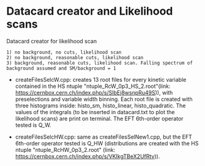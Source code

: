 Datacard creator and Likelihood scans
====

Datacard creator for likelihood scan

    1) no background, no cuts, likelihood scan
    2) no background, reasonable cuts, likelihood scan
    3) background, reasonable cuts, likelihood scan. Falling spectrum of background assumed and SM/background = 1


- createFilesSelcW.cpp: creates 13 root files for every kinetic variable contained in the HS ntuple "ntuple_RcW_0p3_HS_2.root"(link: https://cernbox.cern.ch/index.php/s/SIbEj8wsnpRu49S)), with preselections and variable width binning. Each root file is created with three histograms inside: histo_sm, histo_linear, histo_quadratic. The values of the integrals (to be inserted in datacard.txt to plot the likelihood scans) are print on terminal. The EFT 6th-order operator tested is Q_W. 

- createFilesSelcHW.cpp: same as createFilesSelNew1.cpp, but the EFT 6th-order operator tested is Q_HW (distributions are created with the HS ntuple "ntuple_RcHW_0p3_2.root" (link: https://cernbox.cern.ch/index.php/s/VKIkgTBeX2UfRtv)). 
